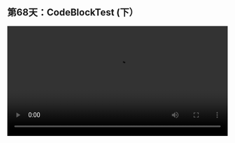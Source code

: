 ## 第68天：CodeBlockTest (下）

<video width="100%" controls controlslist="nodownload nofullscreen noremoteplayback" disablePictureInPicture>
  <source src="https://api.keepwork.com/ts-storage/siteFiles/15329/raw#1598378146815session68.webm" type="video/webm">
  <source src="https://api.keepwork.com/ts-storage/siteFiles/15330/raw#1598378155861session68_small.mp4" type="video/mp4" />
   
  你的浏览器不支持播放
</video>


### 字幕

我们再来看一些CodeBlockTest测试世界中的例子。
比如动态光源。从代码中可以看到，我们通过clone语句，
每隔1秒复制了1个光源角色，
并给它们设置了不同的颜色，
一共复制了3个角色。
每个光源被复制后会不停地向前走并转一个小的角度。
Ctrl+F可以搜索告示牌上的内容。
比如我们搜索ui event，用户界面的事件。
我们看一下2D事件。
这部分代码控制了2D UI角色，也就是用户界面先从右侧运动到左侧，再从左侧运动到右侧。
这里的代码展示了如何与运动中的UI做交互。
比如点击它时，让它旋转20度。
再比如，mcml数据绑定。
这里我们用HTML语言创建了左上角的2D UI，并让UI自动跟随程序中的变量变化。
我们在之前详细讲解过HTML中的数据绑定。
在这个世界中你可以看到大量这样的小例子，
这是学习Paracraft非常好的方法。

### 动手练习